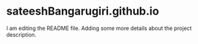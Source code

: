 # sateeshBangarugiri.github.io
I am editing the README file. Adding some more details about the project description.

